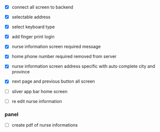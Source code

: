 - [x] connect all screen to backend
- [x] selectable address
- [x] select keyboard type
- [x] add finger print login 
- [x] nurse information screen required message
- [x] home phone number required removed from server
- [x] nurse information screen address specific with auto complete city and province
- [x] next page and previous button all screen
- [ ] sliver app bar home screen
- [ ] re edit nurse information



### panel
- [ ] create pdf of nurse informations